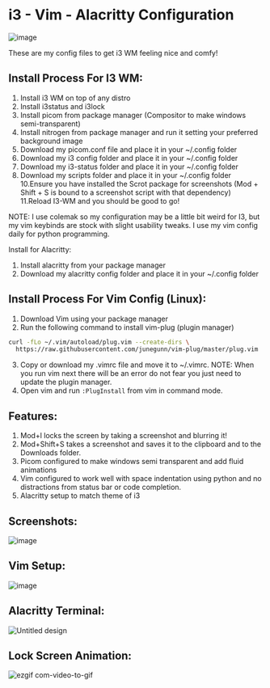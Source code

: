 # i3 - Vim - Alacritty Configuration

![image](https://user-images.githubusercontent.com/96272441/228717211-a6f08edd-3725-4786-81cc-85b869fff512.png)

These are my config files to get i3 WM feeling nice and comfy!

## Install Process For I3 WM:

1. Install i3 WM on top of any distro
2. Install i3status and i3lock
3. Install picom from package manager (Compositor to make windows semi-transparent)
4. Install nitrogen from package manager and run it setting your preferred background image
5. Download my picom.conf file and place it in your ~/.config folder
6. Download my i3 config folder and place it in your ~/.config folder
8. Download my i3-status folder and place it in your ~/.config folder
9. Download my scripts folder and place it in your ~/.config folder
10.Ensure you have installed the Scrot package for screenshots (Mod + Shift + S is bound to a screenshot script with that dependency)
11.Reload I3-WM and you should be good to go!

NOTE:
I use colemak so my configuration may be a little bit weird for I3, but my vim keybinds are stock with slight usability tweaks. I use my vim config daily for python programming.

Install for Alacritty:

1. Install alacritty from your package manager
2. Download my alacritty config folder and place it in your ~/.config folder

## Install Process For Vim Config (Linux):

1. Download Vim using your package manager
2. Run the following command to install vim-plug (plugin manager)
  ```sh
  curl -fLo ~/.vim/autoload/plug.vim --create-dirs \
    https://raw.githubusercontent.com/junegunn/vim-plug/master/plug.vim
  ```
3. Copy or download my .vimrc file and move it to ~/.vimrc. NOTE: When you run vim next there will be an error do not fear you just need to update the plugin manager.
4. Open vim and run ```:PlugInstall``` from vim in command mode.

## Features:

1. Mod+l locks the screen by taking a screenshot and blurring it!
2. Mod+Shift+S takes a screenshot and saves it to the clipboard and to the Downloads folder.
4. Picom configured to make windows semi transparent and add fluid animations
5. Vim configured to work well with space indentation using python and no distractions from status bar or code completion.
6. Alacritty setup to match theme of i3

## Screenshots:
![image](https://user-images.githubusercontent.com/96272441/228716219-de74e9dd-d86a-49f0-baea-29c38253192e.png)

## Vim Setup:
![image](https://user-images.githubusercontent.com/96272441/228718312-73dfe269-3cc1-480b-bddc-c1513056da32.png)

## Alacritty Terminal:
![Untitled design](https://user-images.githubusercontent.com/96272441/228717132-fd061aef-4785-4fc6-8550-f05b19e0b70c.png)

## Lock Screen Animation:
![ezgif com-video-to-gif](https://user-images.githubusercontent.com/96272441/228720890-2af24caf-197c-45d2-a801-ecb912328dd1.gif)

